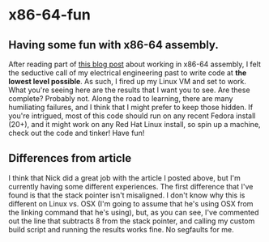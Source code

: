x86-64-fun
==========

Having some fun with x86-64 assembly.
-------------------------------------

After reading part of [this blog post](http://nickdesaulniers.github.io/blog/2014/04/18/lets-write-some-x86-64/) about working in x86-64 assembly, I felt the seductive call of my electrical engineering past to write code at **the lowest level possible**. As such, I fired up my Linux VM and set to work. What you're seeing here are the results that I want you to see. Are these complete? Probably not. Along the road to learning, there are many humiliating failures, and I think that I might prefer to keep those hidden. If you're intrigued, most of this code should run on any recent Fedora install (20+), and it might work on any Red Hat Linux install, so spin up a machine, check out the code and tinker! Have fun!

Differences from article
------------------------

I think that Nick did a great job with the article I posted above, but I'm currently having some different experiences. The first difference that I've found is that the stack pointer isn't misaligned. I don't know why this is different on Linux vs. OSX (I'm going to assume that he's using OSX from the linking command that he's using), but, as you can see, I've commented out the line that subtracts 8 from the stack pointer, and calling my custom build script and running the results works fine. No segfaults for me.
